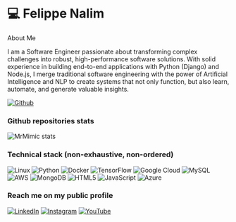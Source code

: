 # 💻 Felippe Nalim

About Me

I am a Software Engineer passionate about transforming complex challenges into robust, high-performance software solutions. With solid experience in building end-to-end applications with Python (Django) and Node.js, I merge traditional software engineering with the power of Artificial Intelligence and NLP to create systems that not only function, but also learn, automate, and generate valuable insights.

[![Github](https://img.shields.io/github/followers/FelippeTN?label=Follow&style=social)](https://github.com/FelippeTN)


### Github repositories stats


![MrMimic stats](https://github-readme-stats.vercel.app/api?username=FelippeTN&show_icons=true&theme=dracula)


### Technical stack (non-exhaustive, non-ordered)

![Linux](https://img.shields.io/badge/Linux-FCC624?style=flat-square&logo=linux&logoColor=black)
![Python](https://img.shields.io/badge/Python-3776AB?style=flat-square&logo=python&logoColor=white)
![Docker](https://img.shields.io/badge/Docker-2496ED?style=flat-square&logo=docker&logoColor=white)
![TensorFlow](https://img.shields.io/badge/TensorFlow-FF6F00?style=flat-square&logo=tensorflow&logoColor=white)
![Google Cloud](https://img.shields.io/badge/Google%20Cloud-4285F4?style=flat-square&logo=google-cloud&logoColor=white)
![MySQL](https://img.shields.io/badge/MySQL-4479A1?style=flat-square&logo=mysql&logoColor=white)
![AWS](https://img.shields.io/badge/AWS-232F3E?style=flat-square&logo=amazon-aws&logoColor=white)
![MongoDB](https://img.shields.io/badge/MongoDB-47A248?style=flat-square&logo=mongodb&logoColor=white)
![HTML5](https://img.shields.io/badge/HTML5-E34F26?style=flat-square&logo=html5&logoColor=white)
![JavaScript](https://img.shields.io/badge/JavaScript-F7DF1E?style=flat-square&logo=javascript&logoColor=black)
![Azure](https://img.shields.io/badge/Azure-0089D6?style=flat-square&logo=microsoft-azure&logoColor=white)

### Reach me on my public profile
[![LinkedIn](https://img.shields.io/badge/LinkedIn-0077B5?style=for-the-badge&logo=linkedin&logoColor=white)](https://www.linkedin.com/in/Felippe-Toscano-Nalim/)
[![Instagram](https://img.shields.io/badge/-Instagram-%23E4405F?style=for-the-badge&logo=instagram&logoColor=white)](https://www.instagram.com/felippetn?igsh=MWZxZGM0N2t4OXVweg==)
[![YouTube](https://img.shields.io/badge/YouTube-FF0000?logo=youtube&logoColor=white&style=for-the-badge)](https://www.youtube.com/@felippetndev)
